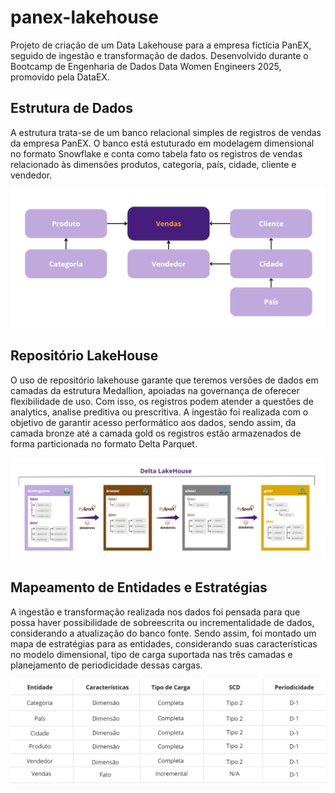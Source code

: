 # panex-lakehouse
Projeto de criação de um Data Lakehouse para a empresa fictícia PanEX, seguido de ingestão e transformação de dados.  Desenvolvido durante o Bootcamp de Engenharia de Dados Data Women Engineers 2025, promovido pela DataEX.

## Estrutura de Dados
A estrutura trata-se de um banco relacional simples de registros de vendas da empresa PanEX. O banco está estuturado em modelagem dimensional no formato Snowflake e conta como tabela fato os registros de vendas relacionado às dimensões produtos, categoria, país, cidade, cliente e vendedor.

![Modelo dimensional dos dados](imgs/image.png)

## Repositório LakeHouse
O uso de repositório lakehouse garante que teremos versões de dados em camadas da estrutura Medallion, apoiadas na governança de oferecer flexibilidade de uso. Com isso, os registros podem atender a questões de analytics, analise preditiva ou prescritiva. A ingestão foi realizada com o objetivo de garantir acesso performático aos dados, sendo assim, da camada bronze até a camada gold os registros estão armazenados de forma particionada no formato Delta Parquet.

![alt text](imgs/image-1.png)

## Mapeamento de Entidades e Estratégias
A ingestão e transformação realizada nos dados foi pensada para que possa haver possibilidade de sobreescrita ou incrementalidade de dados, considerando a atualização do banco fonte. Sendo assim, foi montado um mapa de estratégias para as entidades, considerando suas características no modelo dimensional, tipo de carga suportada nas três camadas e planejamento de periodicidade dessas cargas.

![alt text](imgs/image-2.png)